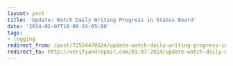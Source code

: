 ```yaml
---
layout: post 
title: 'Update: Watch Daily Writing Progress in Status Board' 
date: '2014-01-07T10:00:24-05:00' 
tags: 
- logging 
redirect_from: /post/72554470524/update-watch-daily-writing-progress-in-status-board/
redirect_to: http://verifyandrepair.com/01-07-2014/update-watch-daily-writing-progress-in-status-board/
---
```




